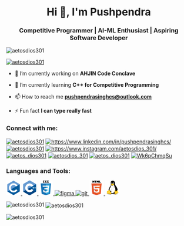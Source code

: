 <h1 align="center">Hi 👋, I'm Pushpendra</h1>
<h3 align="center">Competitive Programmer | AI-ML Enthusiast | Aspiring Software Developer</h3>

<p align="left"> <img src="https://komarev.com/ghpvc/?username=aetosdios301&label=Profile%20views&color=0e75b6&style=flat" alt="aetosdios301" /> </p>

<p align="left"> <a href="https://twitter.com/aetosdios301" target="blank"><img src="https://img.shields.io/twitter/follow/aetosdios301?logo=twitter&style=for-the-badge" alt="aetosdios301" /></a> </p>

- 🔭 I’m currently working on **AHJIN Code Conclave**

- 🌱 I’m currently learning **C++ for Competitive Programming**

- 📫 How to reach me **pushpendrasinghcs@outlook.com**

- ⚡ Fun fact **I can type really fast**

<h3 align="left">Connect with me:</h3>
<p align="left">
<a href="https://twitter.com/aetosdios301" target="blank"><img align="center" src="https://raw.githubusercontent.com/rahuldkjain/github-profile-readme-generator/master/src/images/icons/Social/twitter.svg" alt="aetosdios301" height="30" width="40" /></a>
<a href="https://linkedin.com/in/https://www.linkedin.com/in/pushpendrasinghcs/" target="blank"><img align="center" src="https://raw.githubusercontent.com/rahuldkjain/github-profile-readme-generator/master/src/images/icons/Social/linked-in-alt.svg" alt="https://www.linkedin.com/in/pushpendrasinghcs/" height="30" width="40" /></a>
<a href="https://kaggle.com/aetosdios301" target="blank"><img align="center" src="https://raw.githubusercontent.com/rahuldkjain/github-profile-readme-generator/master/src/images/icons/Social/kaggle.svg" alt="aetosdios301" height="30" width="40" /></a>
<a href="https://instagram.com/https://www.instagram.com/aetosdios_301/" target="blank"><img align="center" src="https://raw.githubusercontent.com/rahuldkjain/github-profile-readme-generator/master/src/images/icons/Social/instagram.svg" alt="https://www.instagram.com/aetosdios_301/" height="30" width="40" /></a>
<a href="https://www.codechef.com/users/aetos_dios301" target="blank"><img align="center" src="https://cdn.jsdelivr.net/npm/simple-icons@3.1.0/icons/codechef.svg" alt="aetos_dios301" height="30" width="40" /></a>
<a href="https://codeforces.com/profile/aetosdios_301" target="blank"><img align="center" src="https://raw.githubusercontent.com/rahuldkjain/github-profile-readme-generator/master/src/images/icons/Social/codeforces.svg" alt="aetosdios_301" height="30" width="40" /></a>
<a href="https://www.leetcode.com/aetos_dios301" target="blank"><img align="center" src="https://raw.githubusercontent.com/rahuldkjain/github-profile-readme-generator/master/src/images/icons/Social/leet-code.svg" alt="aetos_dios301" height="30" width="40" /></a>
<a href="https://discord.gg/Wk6pChmqSu" target="blank"><img align="center" src="https://raw.githubusercontent.com/rahuldkjain/github-profile-readme-generator/master/src/images/icons/Social/discord.svg" alt="Wk6pChmqSu" height="30" width="40" /></a>
</p>

<h3 align="left">Languages and Tools:</h3>
<p align="left"> <a href="https://www.cprogramming.com/" target="_blank" rel="noreferrer"> <img src="https://raw.githubusercontent.com/devicons/devicon/master/icons/c/c-original.svg" alt="c" width="40" height="40"/> </a> <a href="https://www.w3schools.com/cpp/" target="_blank" rel="noreferrer"> <img src="https://raw.githubusercontent.com/devicons/devicon/master/icons/cplusplus/cplusplus-original.svg" alt="cplusplus" width="40" height="40"/> </a> <a href="https://www.w3schools.com/css/" target="_blank" rel="noreferrer"> <img src="https://raw.githubusercontent.com/devicons/devicon/master/icons/css3/css3-original-wordmark.svg" alt="css3" width="40" height="40"/> </a> <a href="https://www.figma.com/" target="_blank" rel="noreferrer"> <img src="https://www.vectorlogo.zone/logos/figma/figma-icon.svg" alt="figma" width="40" height="40"/> </a> <a href="https://git-scm.com/" target="_blank" rel="noreferrer"> <img src="https://www.vectorlogo.zone/logos/git-scm/git-scm-icon.svg" alt="git" width="40" height="40"/> </a> <a href="https://www.w3.org/html/" target="_blank" rel="noreferrer"> <img src="https://raw.githubusercontent.com/devicons/devicon/master/icons/html5/html5-original-wordmark.svg" alt="html5" width="40" height="40"/> </a> <a href="https://www.linux.org/" target="_blank" rel="noreferrer"> <img src="https://raw.githubusercontent.com/devicons/devicon/master/icons/linux/linux-original.svg" alt="linux" width="40" height="40"/> </a> </p>

<p><img align="left" src="https://github-readme-stats.vercel.app/api/top-langs?username=aetosdios301&show_icons=true&locale=en&layout=compact" alt="aetosdios301" /></p>

<p>&nbsp;<img align="center" src="https://github-readme-stats.vercel.app/api?username=aetosdios301&show_icons=true&locale=en" alt="aetosdios301" /></p>

<p><img align="center" src="https://github-readme-streak-stats.herokuapp.com/?user=aetosdios301&" alt="aetosdios301" /></p>

